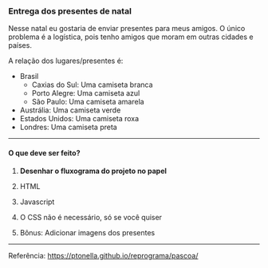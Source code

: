 ### Entrega dos presentes de natal

Nesse natal eu gostaria de enviar presentes para meus amigos. O único problema é a logística, pois tenho amigos que moram em outras cidades e países.

A relação dos lugares/presentes é:

* Brasil
  - Caxias do Sul: Uma camiseta branca
  - Porto Alegre: Uma camiseta azul
  - São Paulo: Uma camiseta amarela
* Austrália: Uma camiseta verde
* Estados Unidos: Uma camiseta roxa
* Londres: Uma camiseta preta

***

#### O que deve ser feito?

1. **Desenhar o fluxograma do projeto no papel**
2. HTML
3. Javascript
4. O CSS não é necessário, só se você quiser

6. Bônus: Adicionar imagens dos presentes

***

Referência: https://ptonella.github.io/reprograma/pascoa/
